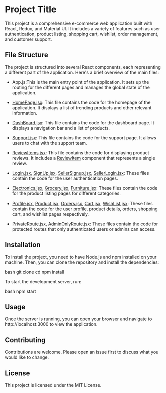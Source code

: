 # Project Title

This project is a comprehensive e-commerce web application built with React, Redux, and Material UI. It includes a variety of features such as user authentication, product listing, shopping cart, wishlist, order management, and customer support.

## File Structure

The project is structured into several React components, each representing a different part of the application. Here's a brief overview of the main files:

- App.js:This is the main entry point of the application. It sets up the routing for the different pages and manages the global state of the application.

- [HomePage.jsx](command:_github.copilot.openRelativePath?%5B%7B%22scheme%22%3A%22file%22%2C%22authority%22%3A%22%22%2C%22path%22%3A%22%2Fd%3A%2FCoruscate%20Intern%2Fecommerce%2Fsrc%2Fpages%2FHomePage.jsx%22%2C%22query%22%3A%22%22%2C%22fragment%22%3A%22%22%7D%5D "d:\\Coruscate Intern\ecommerce\src\pages\HomePage.jsx"): This file contains the code for the homepage of the application. It displays a list of trending products and other relevant information.

- [DashBoard.jsx](command:_github.copilot.openRelativePath?%5B%7B%22scheme%22%3A%22file%22%2C%22authority%22%3A%22%22%2C%22path%22%3A%22%2Fd%3A%2FCoruscate%20Intern%2Fecommerce%2Fsrc%2Fpages%2FDashBoard.jsx%22%2C%22query%22%3A%22%22%2C%22fragment%22%3A%22%22%7D%5D "d:\\Coruscate Intern\ecommerce\src\pages\DashBoard.jsx"): This file contains the code for the dashboard page. It displays a navigation bar and a list of products.

- [Support.jsx](command:_github.copilot.openRelativePath?%5B%7B%22scheme%22%3A%22file%22%2C%22authority%22%3A%22%22%2C%22path%22%3A%22%2Fd%3A%2FCoruscate%20Intern%2Fecommerce%2Fsrc%2Fpages%2FSupport.jsx%22%2C%22query%22%3A%22%22%2C%22fragment%22%3A%22%22%7D%5D "d:\\Coruscate Intern\ecommerce\src\pages\Support.jsx"): This file contains the code for the support page. It allows users to chat with the support team.

- [ReviewItems.jsx](command:_github.copilot.openRelativePath?%5B%7B%22scheme%22%3A%22file%22%2C%22authority%22%3A%22%22%2C%22path%22%3A%22%2Fd%3A%2FCoruscate%20Intern%2Fecommerce%2Fsrc%2Fpages%2Fcomponents%2FReviewItems.jsx%22%2C%22query%22%3A%22%22%2C%22fragment%22%3A%22%22%7D%5D "d:\\Coruscate Intern\ecommerce\src\pages\components\ReviewItems.jsx"): This file contains the code for displaying product reviews. It includes a [ReviewItem](command:_github.copilot.openSymbolFromReferences?%5B%7B%22%24mid%22%3A1%2C%22fsPath%22%3A%22d%3A%5C%5CCoruscate%20Intern%5C%5Cecommerce%5C%5Csrc%5C%5Cpages%5C%5Ccomponents%5C%5CReviewItems.jsx%22%2C%22_sep%22%3A1%2C%22external%22%3A%22file%3A%2F%2F%2Fd%253A%2FCoruscate%2520Intern%2Fecommerce%2Fsrc%2Fpages%2Fcomponents%2FReviewItems.jsx%22%2C%22path%22%3A%22%2Fd%3A%2FCoruscate%20Intern%2Fecommerce%2Fsrc%2Fpages%2Fcomponents%2FReviewItems.jsx%22%2C%22scheme%22%3A%22file%22%7D%2C%7B%22line%22%3A3%2C%22character%22%3A0%7D%5D "src/pages/components/ReviewItems.jsx") component that represents a single review.

- [Login.jsx](command:_github.copilot.openSymbolFromReferences?%5B%7B%22%24mid%22%3A1%2C%22path%22%3A%22%2Fd%3A%2FCoruscate%20Intern%2Fecommerce%2Fsrc%2Fpages%2FLogin.jsx%22%2C%22scheme%22%3A%22file%22%7D%2C%7B%22line%22%3A40%2C%22character%22%3A0%7D%5D "src/pages/Login.jsx"), [SignUp.jsx](command:_github.copilot.openSymbolFromReferences?%5B%7B%22%24mid%22%3A1%2C%22path%22%3A%22%2Fd%3A%2FCoruscate%20Intern%2Fecommerce%2Fsrc%2Fpages%2FSignUp.jsx%22%2C%22scheme%22%3A%22file%22%7D%2C%7B%22line%22%3A42%2C%22character%22%3A0%7D%5D "src/pages/SignUp.jsx"), [SellerSignup.jsx](command:_github.copilot.openSymbolFromReferences?%5B%7B%22%24mid%22%3A1%2C%22path%22%3A%22%2Fd%3A%2FCoruscate%20Intern%2Fecommerce%2Fsrc%2Fpages%2FSellerSignup.jsx%22%2C%22scheme%22%3A%22file%22%7D%2C%7B%22line%22%3A43%2C%22character%22%3A0%7D%5D "src/pages/SellerSignup.jsx"), [SellerLogin.jsx](command:_github.copilot.openSymbolFromReferences?%5B%7B%22%24mid%22%3A1%2C%22path%22%3A%22%2Fd%3A%2FCoruscate%20Intern%2Fecommerce%2Fsrc%2Fpages%2FSellerLogin.jsx%22%2C%22scheme%22%3A%22file%22%7D%2C%7B%22line%22%3A47%2C%22character%22%3A0%7D%5D "src/pages/SellerLogin.jsx"): These files contain the code for the user authentication pages.

- [Electronics.jsx](command:_github.copilot.openSymbolFromReferences?%5B%7B%22%24mid%22%3A1%2C%22path%22%3A%22%2Fd%3A%2FCoruscate%20Intern%2Fecommerce%2Fsrc%2Fpages%2FElectronics.jsx%22%2C%22scheme%22%3A%22file%22%7D%2C%7B%22line%22%3A25%2C%22character%22%3A0%7D%5D "src/pages/Electronics.jsx"), [Grocery.jsx](command:_github.copilot.openSymbolFromReferences?%5B%7B%22%24mid%22%3A1%2C%22path%22%3A%22%2Fd%3A%2FCoruscate%20Intern%2Fecommerce%2Fsrc%2Fpages%2FGrocery.jsx%22%2C%22scheme%22%3A%22file%22%7D%2C%7B%22line%22%3A33%2C%22character%22%3A0%7D%5D "src/pages/Grocery.jsx"), [Furniture.jsx](command:_github.copilot.openSymbolFromReferences?%5B%7B%22%24mid%22%3A1%2C%22path%22%3A%22%2Fd%3A%2FCoruscate%20Intern%2Fecommerce%2Fsrc%2Fpages%2FFurniture.jsx%22%2C%22scheme%22%3A%22file%22%7D%2C%7B%22line%22%3A33%2C%22character%22%3A0%7D%5D "src/pages/Furniture.jsx"): These files contain the code for the product listing pages for different categories.

- [Profile.jsx](command:_github.copilot.openSymbolFromReferences?%5B%7B%22%24mid%22%3A1%2C%22fsPath%22%3A%22d%3A%5C%5CCoruscate%20Intern%5C%5Cecommerce%5C%5Csrc%5C%5Cpages%5C%5CProfile.jsx%22%2C%22_sep%22%3A1%2C%22external%22%3A%22file%3A%2F%2F%2Fd%253A%2FCoruscate%2520Intern%2Fecommerce%2Fsrc%2Fpages%2FProfile.jsx%22%2C%22path%22%3A%22%2Fd%3A%2FCoruscate%20Intern%2Fecommerce%2Fsrc%2Fpages%2FProfile.jsx%22%2C%22scheme%22%3A%22file%22%7D%2C%7B%22line%22%3A33%2C%22character%22%3A0%7D%5D "src/pages/Profile.jsx"), [Product.jsx](command:_github.copilot.openSymbolFromReferences?%5B%7B%22%24mid%22%3A1%2C%22fsPath%22%3A%22d%3A%5C%5CCoruscate%20Intern%5C%5Cecommerce%5C%5Csrc%5C%5Cpages%5C%5CProduct.jsx%22%2C%22_sep%22%3A1%2C%22external%22%3A%22file%3A%2F%2F%2Fd%253A%2FCoruscate%2520Intern%2Fecommerce%2Fsrc%2Fpages%2FProduct.jsx%22%2C%22path%22%3A%22%2Fd%3A%2FCoruscate%20Intern%2Fecommerce%2Fsrc%2Fpages%2FProduct.jsx%22%2C%22scheme%22%3A%22file%22%7D%2C%7B%22line%22%3A85%2C%22character%22%3A0%7D%5D "src/pages/Product.jsx"), [Orders.jsx](command:_github.copilot.openSymbolFromReferences?%5B%7B%22%24mid%22%3A1%2C%22path%22%3A%22%2Fd%3A%2FCoruscate%20Intern%2Fecommerce%2Fsrc%2Fpages%2FOrders.jsx%22%2C%22scheme%22%3A%22file%22%7D%2C%7B%22line%22%3A11%2C%22character%22%3A0%7D%5D "src/pages/Orders.jsx"), [Cart.jsx](command:_github.copilot.openSymbolFromReferences?%5B%7B%22%24mid%22%3A1%2C%22path%22%3A%22%2Fd%3A%2FCoruscate%20Intern%2Fecommerce%2Fsrc%2Fpages%2FCart.jsx%22%2C%22scheme%22%3A%22file%22%7D%2C%7B%22line%22%3A18%2C%22character%22%3A0%7D%5D "src/pages/Cart.jsx"), [WishList.jsx](command:_github.copilot.openSymbolFromReferences?%5B%7B%22%24mid%22%3A1%2C%22path%22%3A%22%2Fd%3A%2FCoruscate%20Intern%2Fecommerce%2Fsrc%2Fpages%2FWishList.jsx%22%2C%22scheme%22%3A%22file%22%7D%2C%7B%22line%22%3A17%2C%22character%22%3A0%7D%5D "src/pages/WishList.jsx"): These files contain the code for the user profile, product details, orders, shopping cart, and wishlist pages respectively.

- [PrivateRoute.jsx](command:_github.copilot.openSymbolFromReferences?%5B%7B%22%24mid%22%3A1%2C%22path%22%3A%22%2Fd%3A%2FCoruscate%20Intern%2Fecommerce%2Fsrc%2Fpages%2Fcomponents%2FPrivateRoute.jsx%22%2C%22scheme%22%3A%22file%22%7D%2C%7B%22line%22%3A4%2C%22character%22%3A21%7D%5D "src/pages/components/PrivateRoute.jsx"), [AdminOnlyRoute.jsx](command:_github.copilot.openSymbolFromReferences?%5B%7B%22%24mid%22%3A1%2C%22path%22%3A%22%2Fd%3A%2FCoruscate%20Intern%2Fecommerce%2Fsrc%2Fpages%2Fcomponents%2FAdminOnlyRoute.jsx%22%2C%22scheme%22%3A%22file%22%7D%2C%7B%22line%22%3A4%2C%22character%22%3A0%7D%5D "src/pages/components/AdminOnlyRoute.jsx"): These files contain the code for protected routes that only authenticated users or admins can access.

## Installation

To install the project, you need to have Node.js and npm installed on your machine. Then, you can clone the repository and install the dependencies:

bash
git clone <repository-url>
cd <project-directory>
npm install


To start the development server, run:

bash
npm start


## Usage

Once the server is running, you can open your browser and navigate to http://localhost:3000 to view the application.

## Contributing

Contributions are welcome. Please open an issue first to discuss what you would like to change.

## License

This project is licensed under the MIT License.
